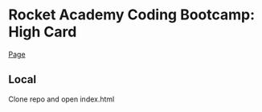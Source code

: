 # Rocket Academy Coding Bootcamp: High Card

[Page](https://noellimx.github.io/high-card-bootcamp/)

## Local

Clone repo and open index.html
